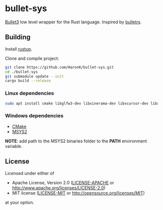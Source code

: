 # bullet-sys

[Bullet3](https://github.com/bulletphysics/bullet3) low level wrapper for the Rust language. Inspired by [bulletrs](https://github.com/not-fl3/bulletrs/).

## Building

Install [rustup](https://rustup.rs/).

Clone and compile project:

```bash
git clone https://github.com/HaronK/bullet-sys.git
cd ./bullet-sys
git submodule update --init
cargo build --release
```

### Linux dependencies

```bash
sudo apt install cmake libglfw3-dev libxinerama-dev libxcursor-dev libxi-dev libcsfml-dev libclang-dev
```

### Windows dependencies

 * [CMake](https://cmake.org/)
 * [MSYS2](https://www.msys2.org/)

**NOTE**: add path to the MSYS2 binaries folder to the **PATH** environment variable.

## License

Licensed under either of

- Apache License, Version 2.0 ([LICENSE-APACHE](LICENSE-APACHE) or
  http://www.apache.org/licenses/LICENSE-2.0)
- MIT license ([LICENSE-MIT](LICENSE-MIT) or http://opensource.org/licenses/MIT)

at your option.
